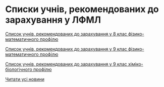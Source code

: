 # Списки учнів, рекомендованих до зарахування у ЛФМЛ

[Список учнів, рекомендованих до зарахування у 8 клас фізико-математичного профілю](/files/blog/списки-учнів-рекомендованих-до-зарахування-у-лфмл/вступ-8фм_2019.pdf)

[Список учнів, рекомендованих до зарахування у 9 клас фізико-математичного профілю](/files/blog/списки-учнів-рекомендованих-до-зарахування-у-лфмл/вступ-9фм_2019.pdf)

[Список учнів, рекомендованих до зарахування у 9 клас хіміко-біологічного профілю](/files/blog/списки-учнів-рекомендованих-до-зарахування-у-лфмл/вступ-9хб_2019.pdf)



[Читати усі новини](/news)

